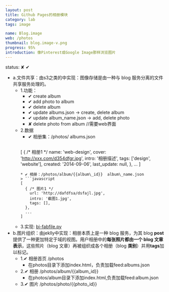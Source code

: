 ```yaml
---
layout: post
title: Github Pages的相册模块
category: lab
tags: image

name: Blog.image
web: /photos
thumbnail: blog.image-v.png
progress: 95%
introduction: 像Pinterest或Google Image那样浏览图片
---
```


status: ✘ ✔

* a.文件共享：由s3之类的中实现：图像存储是由一种与 blog 服务分离的文件共享服务处理的。
  * 1.功能：
    * ✔ create album
    * ✔ add photo to album
    * ✔ delete album
    * ✔ update albums.json -> create, delete album  
    * ✔ update album\_name.json -> add, delete photo
    * ✘ delete photo from album //需要web界面
  * 2.数据
    * ✔ 相册集：/photos/  albums.json
    > ```javascript
    [
      { /* 相册1 */
    	name: 'web-design',
        cover: 'http://xxx.com/d354dfgr.jpg', 
    	intro: '相册描述',
    	tags: ['design', 'website'],
    	created: '2014-09-06',
    	last_update: null,
      }, 
      ...
    ]
    ```
    * ✔ 相册：/photos/album/{{album\_id}}  album\_name.json
    > ```javascript
    [
      { /* 图片1 */
        url: 'http://dafdfsa/dsfajl.jpg',
    	intro: '截图1.jpg',
    	tags: [],
      }, 
      ...
    ]
    ```   
  * 3.实现: [bi-fabfile.py](https://gist.github.com/leilux/d166810db3b1f4baf58b#file-bi-fabfile-py)
* b.图片组织：由jeklly中实现：相册本质上是一种 blog 服务，为其 blog **post**提供了一种更加特定于域的视图。用户相册中的**每张照片都由一个 blog 文章表示**，这些照片（blog 文章）再被组织成各个相册（blog **类别**）并用**tags**加以标记。
  * 1.✔ 相册首页 /photos 
    * 在photos目录下添加index.html，负责加载feed:albums.json
  * 2.✔ 相册 /photos/album/{{album_id}}
    * 在photos/album目录下添加index.html,负责加载feed:album.json
  * 3.✔ 图片 /photos/photo/{{photo_id}}



